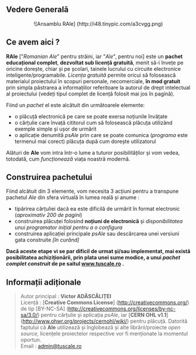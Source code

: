 ## Vedere Generală ##
<center>![Ansamblu RAle] (http://i48.tinypic.com/a3cvgg.png)</center>

## Ce avem aici ? ##
**RAle** ["*Romanian Ale*" pentru străini, iar "*Ale*", pentru noi] este un **pachet educațional complet**, **dezvoltat sub licență gratuită**, menit să-i învețe pe oricine dorește, chiar și pe școlari, tainele lucrului cu circuite electronice inteligente/programabile. _Licența gratuită_ permite oricui să folosească materialul proiectului în scopuri personale, necomerciale, **în mod gratuit** prin simpla păstrarea a informațiilor referitoare la autorul de drept intelectual al proiectului (vedeți tipul complet de licență folosit mai jos în pagină).  
  
Fiind un _pachet_ el este alcătuit din următoarele elemente:
* o plăcuță electronică pe care se poate exersa noțiunile învățate
* o cărțulie care învață cititorul cum să folosească plăcuța utilizând exemple simple și ușor de urmărit
* o aplicație denumită _psAle_ prin care se poate comunica (_programa_ este termenul mai corect) plăcuța după cum dorește utilizatorul

Alături de **Ale** vom intra într-o lume a tuturor posibilităților și vom vedea, totodată, cum _funcționează_ viața noastră modernă.

## Construirea pachetului ##
Fiind alcătuit din 3 elemente, vom necesita 3 acțiuni pentru a transpune pachetul *Ale* din sfera virtuală în lumea reală și anume :
* tipărirea cărțuliei dacă ea este dificilă de urmărit în format electronic (_aproximativ 200 de pagini_)
* construirea plăcuței folosind **noțiuni de electronică** și *disponibilitatea unui programator inițial pentru a o configura*
* construirea aplicației principale _psAle_ sau descărcarea unei versiuni gata construite *[în curând]*

**Dacă aceste etape vi se par dificil de urmat și/sau implementat, mai există posibilitatea achiziționării, prin plata unei sume modice, a unui _pachet complet construit_ de pe saitul www.tuscale.ro .**

## Informații adiționale ##
>Autor principal : **Victor ADĂSCĂLIȚEI**  
>Licență         : [**Creative Commons License**] (http://creativecommons.org/) de tip [BY-NC-SA] (http://creativecommons.org/licenses/by-nc-sa/3.0/) pentru cărțulie și aplicația _psAle_, iar [**CERN OHL v1.1**] (http://www.ohwr.org/projects/cernohl/wiki/) pentru plăcuță. Datorită faptului că **Ale** utilizează și înglobează și alte librării/proiecte *open source*, licențele proiectelor respective vor fi menționate la momentul oportun.  
>Email           : admin@tuscale.ro  
